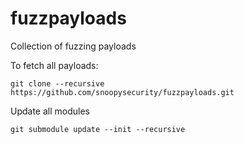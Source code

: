 # fuzzpayloads
Collection of fuzzing payloads


To fetch all payloads:

```
git clone --recursive  https://github.com/snoopysecurity/fuzzpayloads.git
```

Update all modules

```
git submodule update --init --recursive
```
